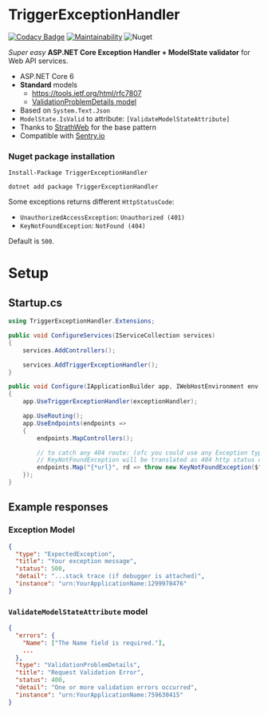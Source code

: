 # TriggerExceptionHandler

[![Codacy Badge](https://api.codacy.com/project/badge/Grade/577b53ee206c4c79a21e79494175f9b8)](https://app.codacy.com/app/TheTrigger/TriggerExceptionHandler?utm_source=github.com&utm_medium=referral&utm_content=TheTrigger/TriggerExceptionHandler&utm_campaign=Badge_Grade_Settings)
[![Maintainability](https://api.codeclimate.com/v1/badges/001b282305a6211ef0d6/maintainability)](https://codeclimate.com/github/TheTrigger/Oibi.Repository/maintainability)
![Nuget](https://img.shields.io/nuget/dt/TriggerExceptionHandler.svg?label=NuGet%20Downloads&style=flat-square)

_Super easy_ **ASP.NET Core Exception Handler + ModelState validator** for Web API services.

- ASP.NET Core 6
- **Standard** models
  - https://tools.ietf.org/html/rfc7807
  - [ValidationProblemDetails model](https://docs.microsoft.com/en-us/dotnet/api/microsoft.aspnetcore.mvc.validationproblemdetails?view=aspnetcore-2.2&viewFallbackFrom=viewFallbackFrom%3Daspnetcore-3.0)
- Based on `System.Text.Json`
- `ModelState.IsValid` to attribute: `[ValidateModelStateAttribute]`
- Thanks to [StrathWeb](https://www.strathweb.com/2018/07/centralized-exception-handling-and-request-validation-in-asp-net-core/) for the base pattern
- Compatible with [Sentry.io](https://sentry.io)

### Nuget package installation

```shell
Install-Package TriggerExceptionHandler
```

```shell
dotnet add package TriggerExceptionHandler
```

Some exceptions returns different `HttpStatusCode`:

- `UnauthorizedAccessException`: `Unauthorized (401)`
- `KeyNotFoundException`: `NotFound (404)`

Default is `500`.

# Setup

## Startup.cs

```C#
using TriggerExceptionHandler.Extensions;

public void ConfigureServices(IServiceCollection services)
{
    services.AddControllers();

    services.AddTriggerExceptionHandler();
}
```

```C#
public void Configure(IApplicationBuilder app, IWebHostEnvironment env, TriggerExceptionService exceptionHandler)
{
    app.UseTriggerExceptionHandler(exceptionHandler);

    app.UseRouting();
    app.UseEndpoints(endpoints =>
    {
        endpoints.MapControllers();

        // to catch any 404 route: (ofc you could use any Exception type)
        // KeyNotFoundException will be translated as 404 http status code
        endpoints.Map("{*url}", rd => throw new KeyNotFoundException($"Unable to find route: [{rd.Request.Method}] {rd.Request.Path}"));
    });
}
```

## Example responses

### Exception Model

```json
{
  "type": "ExpectedException",
  "title": "Your exception message",
  "status": 500,
  "detail": "...stack trace (if debugger is attached)",
  "instance": "urn:YourApplicationName:1299978476"
}
```

### `ValidateModelStateAttribute` model

```json
{
  "errors": {
    "Name": ["The Name field is required."],
    ...
  },
  "type": "ValidationProblemDetails",
  "title": "Request Validation Error",
  "status": 400,
  "detail": "One or more validation errors occurred",
  "instance": "urn:YourApplicationName:759630415"
}
```
